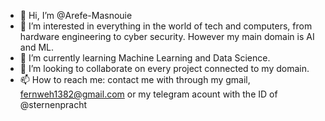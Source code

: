 - 👋 Hi, I’m @Arefe-Masnouie
- 👀 I’m interested in everything in the world of tech and computers, from hardware engineering to cyber security. However my main domain is AI and ML.
- 🌱 I’m currently learning Machine Learning and Data Science.
- 💞️ I’m looking to collaborate on every project connected to my domain.
- 📫 How to reach me: contact me with through my gmail, fernweh1382@gmail.com or my telegram acount with the ID of @sternenpracht

<!---
Arefe-Masnouie/Arefe-Masnouie is a ✨ special ✨ repository because its `README.md` (this file) appears on your GitHub profile.
You can click the Preview link to take a look at your changes.
--->
